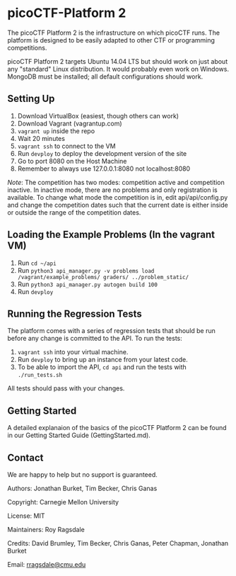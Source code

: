 picoCTF-Platform 2
==============

The picoCTF Platform 2 is the infrastructure on which picoCTF runs. The 
platform is designed to be easily adapted to other CTF or programming 
competitions.

picoCTF Platform 2 targets Ubuntu 14.04 LTS but should work on just about 
any "standard" Linux distribution. It would probably even work on 
Windows. MongoDB must be installed; all default configurations should 
work.

Setting Up
------------
1. Download VirtualBox (easiest, though others can work)
2. Download Vagrant (vagrantup.com)
3. `vagrant up` inside the repo
4. Wait 20 minutes
5. `vagrant ssh` to connect to the VM
6. Run `devploy` to deploy the development version of the site
7. Go to port 8080 on the Host Machine
8. Remember to always use 127.0.0.1:8080 not localhost:8080

*Note*: The competition has two modes: competition active and competition inactive. In inactive mode, there are no problems and only registration is available. To change what mode the competition is in, edit api/api/config.py and change the competition dates such that the current date is either inside or outside the range of the competition dates.


Loading the Example Problems (In the vagrant VM)
------------
1. Run `cd ~/api`
2. Run `python3 api_manager.py -v problems load /vagrant/example_problems/ graders/ ../problem_static/`
3. Run `python3 api_manager.py autogen build 100`
4. Run `devploy`


Running the Regression Tests
----------------------------

The platform comes with a series of regression tests that should be run before any change is committed to the API.
To run the tests:

1. `vagrant ssh` into your virtual machine.
2. Run `devploy` to bring up an instance from your latest code.
3. To be able to import the API, `cd api` and run the tests with `./run_tests.sh`
 
All tests should pass with your changes.


Getting Started
---------------

A detailed explanaion of the basics of the picoCTF Platform 2 can be found in our Getting Started Guide (GettingStarted.md).


Contact
------------

We are happy to help but no support is guaranteed.

Authors: Jonathan Burket, Tim Becker, Chris Ganas

Copyright: Carnegie Mellon University

License: MIT

Maintainers: Roy Ragsdale

Credits: David Brumley, Tim Becker, Chris Ganas, Peter Chapman, Jonathan Burket

Email: rragsdale@cmu.edu

